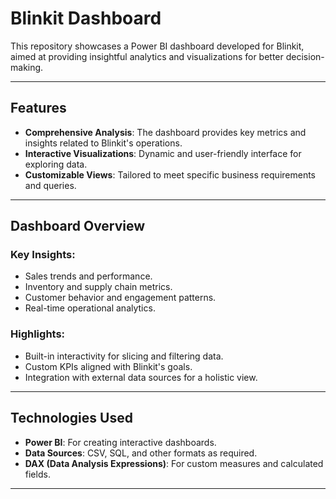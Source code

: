 # Blinkit Dashboard

This repository showcases a Power BI dashboard developed for Blinkit, aimed at providing insightful analytics and visualizations for better decision-making.

---

## Features

- **Comprehensive Analysis**: The dashboard provides key metrics and insights related to Blinkit's operations.
- **Interactive Visualizations**: Dynamic and user-friendly interface for exploring data.
- **Customizable Views**: Tailored to meet specific business requirements and queries.

---

## Dashboard Overview

### Key Insights:
- Sales trends and performance.
- Inventory and supply chain metrics.
- Customer behavior and engagement patterns.
- Real-time operational analytics.

### Highlights:
- Built-in interactivity for slicing and filtering data.
- Custom KPIs aligned with Blinkit's goals.
- Integration with external data sources for a holistic view.

---

## Technologies Used

- **Power BI**: For creating interactive dashboards.
- **Data Sources**: CSV, SQL, and other formats as required.
- **DAX (Data Analysis Expressions)**: For custom measures and calculated fields.

---

